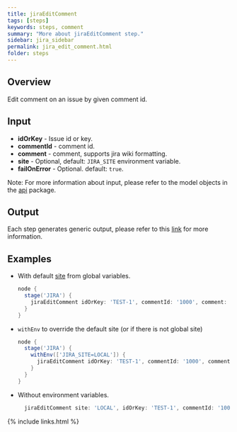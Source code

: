 ```yaml
---
title: jiraEditComment
tags: [steps]
keywords: steps, comment
summary: "More about jiraEditComment step."
sidebar: jira_sidebar
permalink: jira_edit_comment.html
folder: steps
---
```

## Overview

Edit comment on an issue by given comment id.

## Input

* **idOrKey** - Issue id or key.
* **commentId** - comment id.
* **comment** - comment, supports jira wiki formatting.
* **site** - Optional, default: `JIRA_SITE` environment variable.
* **failOnError** - Optional. default: `true`.

Note: For more information about input, please refer to the model objects in the [api](https://github.com/jenkinsci/jira-steps-plugin/tree/master/src/main/java/org/thoughtslive/jenkins/plugins/jira/api) package.

## Output

Each step generates generic output, please refer to this [link](config.html#common-response--error-handling) for more information.

## Examples

* With default [site](config#environment-variables) from global variables.

  ```groovy
  node {
    stage('JIRA') {
      jiraEditComment idOrKey: 'TEST-1', commentId: '1000', comment: 'test comment'
    }
  }
  ```
* `withEnv` to override the default site (or if there is not global site)

  ```groovy
  node {
    stage('JIRA') {
      withEnv(['JIRA_SITE=LOCAL']) {
        jiraEditComment idOrKey: 'TEST-1', commentId: '1000', comment: 'test comment'
      }
    }
  }
  ```
* Without environment variables.

  ```groovy
    jiraEditComment site: 'LOCAL', idOrKey: 'TEST-1', commentId: '1000', comment: 'test comment'
  ```

{% include links.html %}

